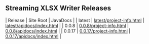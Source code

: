 ## Streaming XLSX Writer Releases

| Release | Site Root | JavaDocs |
| latest | [latest/project-info.html](https://Yaytay.github.io/streaming-xlsx-writer/latest/project-info.html) | [latest/apidocs/index.html](https://Yaytay.github.io/streaming-xlsx-writer/latest/apidocs/index.html) | 
| 0.0.8 | [0.0.8/project-info.html](https://Yaytay.github.io/streaming-xlsx-writer/0.0.8/project-info.html) | [0.0.8/apidocs/index.html](https://Yaytay.github.io/streaming-xlsx-writer/0.0.8/apidocs/index.html) | 
| 0.0.17 | [0.0.17/project-info.html](https://Yaytay.github.io/streaming-xlsx-writer/0.0.17/project-info.html) | [0.0.17/apidocs/index.html](https://Yaytay.github.io/streaming-xlsx-writer/0.0.17/apidocs/index.html) | 
